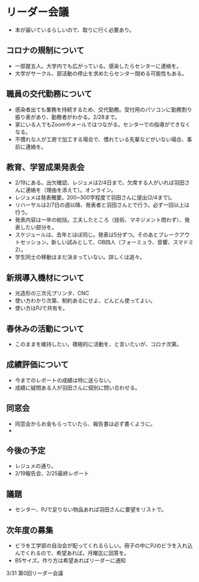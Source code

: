 # リーダー会議
- 本が届いているらしいので、取りに行く必要あり。

## コロナの規制について

- 一部屋五人。大学内でも広がっている。感染したらセンターに連絡を。
- 大学がサークル、部活動の停止を求めたらセンター閉める可能性もある。

## 職員の交代勤務について

- 感染者出ても業務を持続するため、交代勤務。受付用のパソコンに勤務割り振り表があり、勤務者がわかる。2/28まで。
- 家にいる人でもZoomやメールではつながる。センターでの指導ができなくなる。
- 不慣れな人が工房で加工する場合で、慣れている先輩などがいない場合、事前に連絡を。

## 教育、学習成果発表会

- 2/19にある。出欠確認、レジュメは2/4日まで。欠席する人がいれば羽田さんに連絡を（理由を添えて）。オンライン。
- レジュメは発表概要。200~300字程度で羽田さんに提出(2/4まで)。
- リハーサルは2/7日の週以降、発表者と羽田さんとで行う。必ず一回以上は行う。
- 発表内容は一年の総括。工夫したところ（技術、マネジメント問わず）、発表したい部分を。
- スケジュールは、去年とほぼ同じ。発表は5分ずつ。そのあとブレークアウトセッション。新しい試みとして、OB四人（フォーミュラ、音響、スマドミ2）。
- 学生同士の移動はまだ決まっていない。詳しくは追々。

## 新規導入機材について

- 光造形の三次元プリンタ、CNC
- 使い方わかり次第、制約あるにせよ、どんどん使ってよい。
- 使い方はPJで共有を。

## 春休みの活動について

- このままを維持したい。積極的に活動を、と言いたいが、コロナ次第。

## 成績評価について

- 今までのレポートの成績は特に送らない。
- 成績に疑問ある人が羽田さんに個別に問い合わせる。

## 同窓会

- 同窓会からお金もらっていたら、報告書は必ず書くように。
- 
## 今後の予定

- レジュメの通り。
- 2/19報告会、2/25最終レポート

## 議題

- センター、PJで足りない物品あれば羽田さんに要望をリストで。

## 次年度の募集

- ビラを工学部の自治会が配ってくれるらしい。冊子の中にPJのビラを入れ込んでくれるので、希望あれば。月曜迄に回答を。
- B5サイズ。作り方は希望あればリーダーに通知

3/31 第0回リーダー会議
